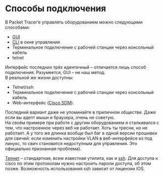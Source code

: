 # Способы подключения

В Packet Tracer’e управлять оборудованием можно следующими способами:

* [GUI](http://ru.wikipedia.org/wiki/Графический_интерфейс_пользователя)
* [CLI](http://ru.wikipedia.org/wiki/Интерфейс_командной_строки) в окне управления
* Терминальное подключение с рабочей станции через консольный кабель
* telnet

Интерфейс последних трёх идентичный – отличается лишь способ подключения. Разумеется, GUI – не наш метод.  
В реальной же жизни доступны:

* Telnet/ssh
* Терминальное подключение с рабочей станции через консольный кабель
* Web-интерфейс \([Cisco SDM](http://www.cisco.com/global/RU/products/sw/secursw/ps5318/index.shtml)\).

Последний вариант даже не упоминайте в приличном обществе. Даже если вы адепт мыши и браузера, очень не советую.  
На своём примере при работе с другим оборудованием я сталкивался с тем, что настроенное через веб не работает. Хоть ты тресни, но не работает. А у того же длинка вообще был баг в одной версии прошивки для свичей: если изменить настройки VLAN в веб-интерфейсе из под линукс, то свич становится недоступным для управления. Это официально признанная проблема\).

[Телнет](http://ru.wikipedia.org/wiki/Telnet) – стандартная, всем известная утилита, как и [ssh](http://ru.wikipedia.org/wiki/SSH). Для доступа к cisco по этим протоколам нужно настроить пароли доступа, об этом позже. Возможность использования ssh зависит от лицензии IOS.

